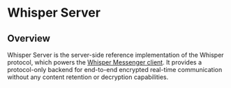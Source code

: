# Whisper Server

## Overview

Whisper Server is the server-side reference implementation of the Whisper protocol, which powers the [Whisper Messenger client](https://github.com/vorobalek/whisper-client). It provides a protocol-only backend for end-to-end encrypted real-time communication without any content retention or decryption capabilities.